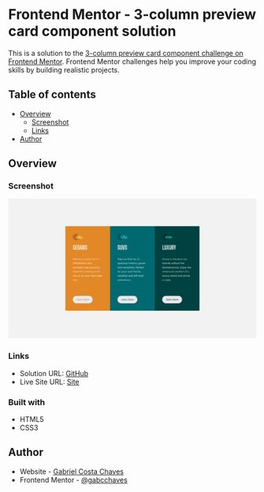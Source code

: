 # Frontend Mentor - 3-column preview card component solution

This is a solution to the [3-column preview card component challenge on Frontend Mentor](https://www.frontendmentor.io/challenges/3column-preview-card-component-pH92eAR2-). Frontend Mentor challenges help you improve your coding skills by building realistic projects. 

## Table of contents

- [Overview](#overview)
  - [Screenshot](#screenshot)
  - [Links](#links)
- [Author](#author)

## Overview

### Screenshot

![](./screenshot.png)

### Links

- Solution URL: [GitHub](https://github.com/gabcchaves/3-column-preview-card-component-main)
- Live Site URL: [Site](https://gabcchaves.github.io/3-column-preview-card-component-main)

### Built with

- HTML5
- CSS3

## Author

- Website - [Gabriel Costa Chaves](https://gabcchaves.github.io)
- Frontend Mentor - [@gabcchaves](https://www.frontendmentor.io/profile/gabcchaves)
